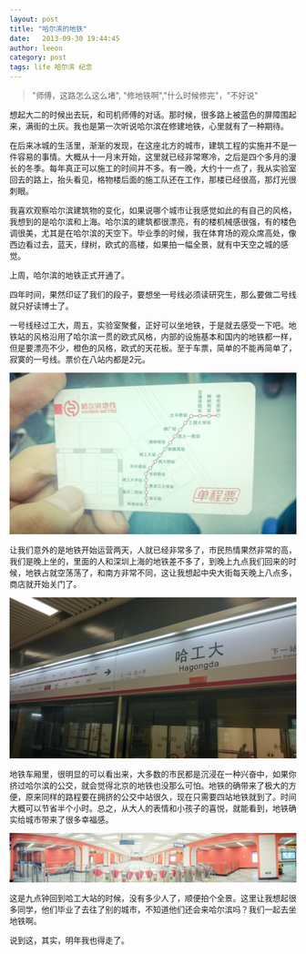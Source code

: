 ```yaml
---
layout: post
title: "哈尔滨的地铁"
date:   2013-09-30 19:44:45
author: leeon
category: post
tags: life 哈尔滨 纪念
---
```


> "师傅，这路怎么这么堵", "修地铁啊","什么时候修完"，"不好说"

<!-- break -->
想起大二的时候出去玩，和司机师傅的对话。那时候，很多路上被蓝色的屏障围起来，满街的土灰。我也是第一次听说哈尔滨在修建地铁，心里就有了一种期待。

在后来冰城的生活里，渐渐的发现，在这座北方的城市，建筑工程的实施并不是一件容易的事情。大概从十一月末开始，这里就已经非常寒冷，之后是四个多月的漫长的冬季。每年真正可以施工的时间并不多。有一晚，大约十一点了，我从实验室回去的路上，抬头看见，格物楼后面的施工队还在工作，那楼已经很高，那灯光很刺眼。

我喜欢观察哈尔滨建筑物的变化，如果说哪个城市让我感觉如此的有自己的风格，我想到的是哈尔滨和上海。哈尔滨的建筑都很漂亮，有的楼机械感很强，有的楼色调很美，尤其是在哈尔滨的天空下。毕业季的时候，我在体育场的观众席高处，像西边看过去，蓝天，绿树，欧式的高楼，如果拍一幅全景，就有中天空之城的感觉。

上周，哈尔滨的地铁正式开通了。

四年时间，果然印证了我们的段子，要想坐一号线必须读研究生，那么要做二号线就只好读博士了。

一号线经过工大，周五，实验室聚餐，正好可以坐地铁，于是就去感受一下吧。地铁站的风格沿用了哈尔滨一贯的欧式风格，内部的设施基本和国内的地铁都一样，但是要漂亮不少，橙色的风格，欧式的天花板。至于车票，简单的不能再简单了，寂寞的一号线。票价在八站内都是2元。

![](/assets/images/2013/subway_2.jpg)

让我们意外的是地铁开始运营两天，人就已经非常多了，市民热情果然非常的高，我们是晚上坐的，里面的人和深圳上海的地铁差不多了，到晚上九点我们回来的时候，地铁占就空荡荡了，和南方非常不同，这让我想起中央大街每天晚上八点多，商店就开始关门了。


![](/assets/images/2013/subway_1.jpg)

地铁车厢里，很明显的可以看出来，大多数的市民都是沉浸在一种兴奋中，如果你挤过哈尔滨的公交，就会觉得北京的地铁也没那么可怕。地铁的确带来了极大的方便，原来同样的路程要在拥挤的公交中站很久，现在只需要四站地铁就到了。时间大概可以节省半个小时。总之，从大人的表情和小孩子的喜悦，就能看到，地铁确实给城市带来了很多幸福感。

![](/assets/images/2013/subway_3.jpg)

这是九点钟回到哈工大站的时候，没有多少人了，顺便拍个全景。这里让我想起很多同学，他们毕业了去往了别的城市，不知道他们还会来哈尔滨吗？我们一起去坐地铁啊。

说到这，其实，明年我也得走了。

